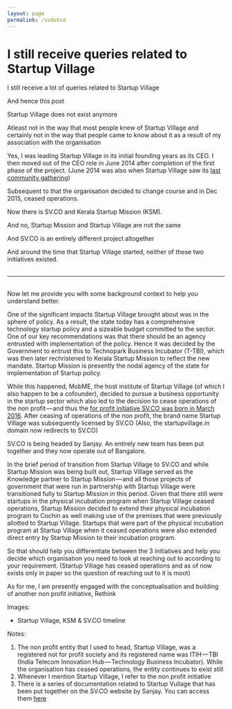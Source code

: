 ```yaml
---
layout: page
permalink: /svdotco
---
```


# I still receive queries related to Startup Village

I still receive a lot of queries related to Startup Village

And hence this post

Startup Village does not exist anymore

Atleast not in the way that most people knew of Startup Village and certainly not in the way that people came to know about it as a result of my association with the organisation

Yes, I was leading Startup Village in its initial founding years as its CEO. I then moved out of the CEO role in June 2014 after completion of the first phase of the project. (June 2014 was also when Startup Village saw its [last community gathering](https://www.youtube.com/watch?v=DajMassGdDs))

Subsequent to that the organisation decided to change course and in Dec 2015, ceased operations.

Now there is SV.CO and Kerala Startup Mission (KSM).

And no, Startup Mission and Startup Village are not the same

And SV.CO is an entirely different project altogether

And around the time that Startup Village started, neither of these two initiatives existed.<br><br>

---
<br>
Now let me provide you with some background context to help you understand better.

One of the significant impacts Startup Village brought about was in the sphere of policy. As a result, the state today has a comprehensive technology startup policy and a sizeable budget committed to the sector. One of our key recommendations was that there should be an agency entrusted with implementation of the policy. Hence it was decided by the Government to entrust this to Technopark Business Incubator (T-TBI), which was then later rechristened to Kerala Startup Mission to reflect the new mandate. Startup Mission is presently the nodal agency of the state for implementation of Startup policy.

While this happened, MobME, the host institute of Startup Village (of which I also happen to be a cofounder), decided to pursue a business opportunity in the startup sector which also led to the decision to cease operations of the non profit — and thus the [for profit initiative SV.CO was born in March 2016](https://www.zaubacorp.com/company/SV-CO-DIGITAL-PLATFORM-PRIVATE-LIMITED/U74999KL2016PTC040360). After ceasing of operations of the non profit, the brand name Startup Village was subsequently licensed by SV.CO (Also, the startupvillage.in domain now redirects to SV.CO)

SV.CO is being headed by Sanjay. An entirely new team has been put together and they now operate out of Bangalore.

In the brief period of transition from Startup Village to SV.CO and while Startup Mission was being built out, Startup Village served as the Knowledge partner to Startup Mission — and all those projects of government that were run in partnership with Startup Village were transitioned fully to Startup Mission in this period. Given that there still were startups in the physical incubation program when Startup Village ceased operations, Startup Mission decided to extend their physical incubation program to Cochin as well making use of the premises that were previously allotted to Startup Village. Startups that were part of the physical incubation program at Startup Village when it ceased operations were also extended direct entry by Startup Mission to their incubation program.

So that should help you differentiate between the 3 initiatives and help you decide which organisation you need to look at reaching out to according to your requirement. (Startup Village has ceased operations and as of now exists only in paper so the question of reaching out to it is moot)

As for me, I am presently engaged with the conceptualisation and building of another non profit initiative, Rethink

Images:

- Startup Village, KSM & SV.CO timeline

Notes:

1. The non profit entity that I used to head, Startup Village, was a registered not for profit society and its registered name was ITIH — TBI (India Telecom Innovation Hub — Technology Business Incubator). While the organisation has ceased operations, the entity continues to exist still
2. Whenever I mention Startup Village, I refer to the non profit initiative
3. There is a series of documentation related to Startup Vullage that has been put together on the SV.CO website by Sanjay. You can access them [here](https://www.sv.co/story)